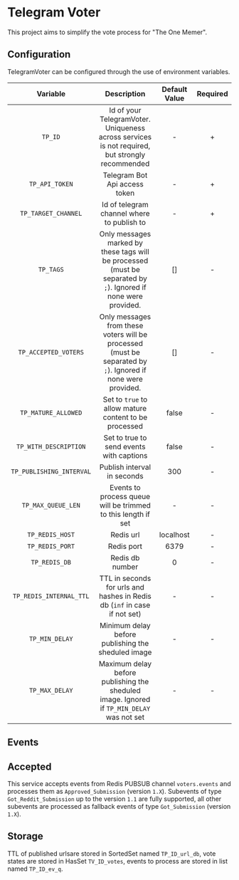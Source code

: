 # Telegram Voter

This project aims to simplify the vote process for "The One Memer".


## Configuration

TelegramVoter can be configured through the use of environment variables.

|         Variable         |                                                   Description                                                   | Default Value | Required |
| :----------------------: | :-------------------------------------------------------------------------------------------------------------: | :-----------: | :------: |
|         `TP_ID`          |         Id of your TelegramVoter. Uniqueness across services is not required, but strongly recommended          |       -       |    +     |
|      `TP_API_TOKEN`      |                                          Telegram Bot Api access token                                          |       -       |    +     |
|   `TP_TARGET_CHANNEL`    |                                   Id of telegram channel where to publish to                                    |       -       |    +     |
|        `TP_TAGS`         | Only messages marked by these tags will be processed (must be separated by `;`). Ignored if none were provided. |      []       |    -     |
|   `TP_ACCEPTED_VOTERS`   |  Only messages from these voters will be processed (must be separated by `;`). Ignored if none were provided.   |      []       |    -     |
|   `TP_MATURE_ALLOWED`    |                              Set to `true` to allow mature content to be processed                              |     false     |    -     |
|  `TP_WITH_DESCRIPTION`   |                                    Set to true to send events with captions                                     |     false     |    -     |
| `TP_PUBLISHING_INTERVAL` |                                           Publish interval in seconds                                           |      300      |    -     |
|    `TP_MAX_QUEUE_LEN`    |                          Events to process queue will be trimmed to this length if set                          |       -       |    -     |
|     `TP_REDIS_HOST`      |                                                    Redis url                                                    |   localhost   |    -     |
|     `TP_REDIS_PORT`      |                                                   Redis port                                                    |     6379      |    -     |
|      `TP_REDIS_DB`       |                                                 Redis db number                                                 |       0       |    -     |
| `TP_REDIS_INTERNAL_TTL`  |                    TTL in seconds for urls and hashes in Redis db (`inf` in case if not set)                    |       -       |    -     |
|      `TP_MIN_DELAY`      |                               Minimum delay before publishing the sheduled image                                |       -       |    -     |
|      `TP_MAX_DELAY`      |            Maximum delay before publishing the sheduled image. Ignored if `TP_MIN_DELAY` was not set            |       -       |    -     |

## Events

## Accepted

This service accepts events from Redis PUBSUB channel `voters.events` and processes them as `Approved_Submission` (version `1.X`). Subevents of type `Got_Reddit_Submission`  up to the version `1.1` are fully supported, all other subevents are processed as fallback events of type `Got_Submission`  (version `1.X`).



## Storage

TTL of published urlsare stored in SortedSet named `TP_ID_url_db`, vote states are stored in HasSet `TV_ID_votes`, events to process are stored in list named `TP_ID_ev_q`.
